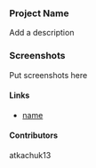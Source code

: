 ### Project Name

Add a description

### Screenshots

Put screenshots here

#### Links

- [name](http://url)

#### Contributors

atkachuk13
